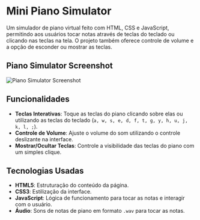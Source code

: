 # Mini Piano Simulator

Um simulador de piano virtual feito com HTML, CSS e JavaScript, permitindo aos usuários tocar notas através de teclas do teclado ou clicando nas teclas na tela. O projeto também oferece controle de volume e a opção de esconder ou mostrar as teclas.

## Piano Simulator Screenshot

![Piano Simulator Screenshot](./scr/assets/virtual-piano.png)

## Funcionalidades

- **Teclas Interativas**: Toque as teclas do piano clicando sobre elas ou utilizando as teclas do teclado (`a, w, s, e, d, f, t, g, y, h, u, j, k, l, ;`).
- **Controle de Volume**: Ajuste o volume do som utilizando o controle deslizante na interface.
- **Mostrar/Ocultar Teclas**: Controle a visibilidade das teclas do piano com um simples clique.

## Tecnologias Usadas

- **HTML5**: Estruturação do conteúdo da página.
- **CSS3**: Estilização da interface.
- **JavaScript**: Lógica de funcionamento para tocar as notas e interagir com o usuário.
- **Áudio**: Sons de notas de piano em formato `.wav` para tocar as notas.
